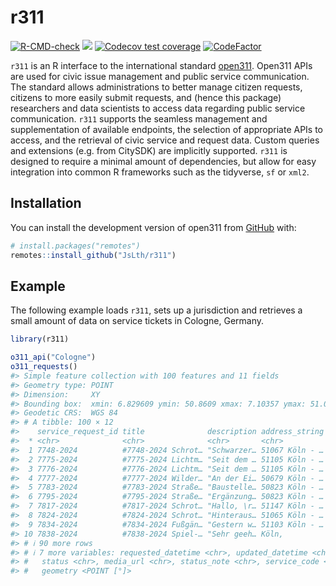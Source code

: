 
<!-- README.md is generated from README.Rmd. Please edit that file -->

# r311

<!-- badges: start -->

[![R-CMD-check](https://github.com/JsLth/r311/actions/workflows/R-CMD-check.yaml/badge.svg)](https://github.com/JsLth/r311/actions/workflows/R-CMD-check.yaml)
[![](https://www.r-pkg.org/badges/version/r311)](https://cran.r-project.org/package=r311)
[![Codecov test
coverage](https://codecov.io/gh/JsLth/r311/branch/main/graph/badge.svg)](https://app.codecov.io/gh/JsLth/r311?branch=main)
[![CodeFactor](https://www.codefactor.io/repository/github/jslth/r311/badge)](https://www.codefactor.io/repository/github/jslth/r311)
<!-- badges: end -->

`r311` is an R interface to the international standard
[open311](https://www.open311.org/). Open311 APIs are used for civic
issue management and public service communication. The standard allows
administrations to better manage citizen requests, citizens to more
easily submit requests, and (hence this package) researchers and data
scientists to access data regarding public service communication. `r311`
supports the seamless management and supplementation of available
endpoints, the selection of appropriate APIs to access, and the
retrieval of civic service and request data. Custom queries and
extensions (e.g. from CitySDK) are implicitly supported. `r311` is
designed to require a minimal amount of dependencies, but allow for easy
integration into common R frameworks such as the tidyverse, `sf` or
`xml2`.

## Installation

You can install the development version of open311 from
[GitHub](https://github.com/) with:

``` r
# install.packages("remotes")
remotes::install_github("JsLth/r311")
```

## Example

The following example loads `r311`, sets up a jurisdiction and retrieves
a small amount of data on service tickets in Cologne, Germany.

``` r
library(r311)

o311_api("Cologne")
o311_requests()
#> Simple feature collection with 100 features and 11 fields
#> Geometry type: POINT
#> Dimension:     XY
#> Bounding box:  xmin: 6.829609 ymin: 50.8609 xmax: 7.10357 ymax: 51.06044
#> Geodetic CRS:  WGS 84
#> # A tibble: 100 × 12
#>    service_request_id title              description address_string service_name
#>  * <chr>              <chr>              <chr>       <chr>          <chr>       
#>  1 7748-2024          #7748-2024 Schrot… "Schwarzer… 51067 Köln - … Schrott-Kfz 
#>  2 7775-2024          #7775-2024 Lichtm… "Seit dem … 51105 Köln - … Lichtmast d…
#>  3 7776-2024          #7776-2024 Lichtm… "Seit dem … 51105 Köln - … Lichtmast d…
#>  4 7777-2024          #7777-2024 Wilder… "An der Ei… 50679 Köln - … Wilder Müll 
#>  5 7783-2024          #7783-2024 Straße… "Baustelle… 50823 Köln - … Straßenbaus…
#>  6 7795-2024          #7795-2024 Straße… "Ergänzung… 50823 Köln - … Straßenbaus…
#>  7 7817-2024          #7817-2024 Schrot… "Hallo, \r… 51147 Köln - … Schrott-Kfz 
#>  8 7824-2024          #7824-2024 Schrot… "Hinteraus… 51065 Köln - … Schrottfahr…
#>  9 7834-2024          #7834-2024 Fußgän… "Gestern w… 51103 Köln - … Fußgängeram…
#> 10 7838-2024          #7838-2024 Spiel-… "Sehr geeh… Köln,          Spiel- und …
#> # ℹ 90 more rows
#> # ℹ 7 more variables: requested_datetime <chr>, updated_datetime <chr>,
#> #   status <chr>, media_url <chr>, status_note <chr>, service_code <chr>,
#> #   geometry <POINT [°]>
```
